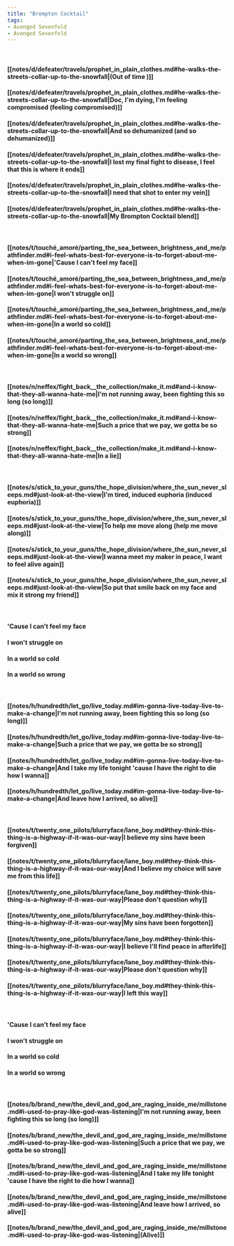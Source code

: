 ```yaml
---
title: "Brompton Cocktail"
tags:
- Avenged Sevenfold
- Avenged Sevenfold
---
```

&nbsp;
#### [[notes/d/defeater/travels/prophet_in_plain_clothes.md#he-walks-the-streets-collar-up-to-the-snowfall|(Out of time )]]
#### [[notes/d/defeater/travels/prophet_in_plain_clothes.md#he-walks-the-streets-collar-up-to-the-snowfall|Doc, I'm dying, I'm feeling compromised (feeling compromised)]]
#### [[notes/d/defeater/travels/prophet_in_plain_clothes.md#he-walks-the-streets-collar-up-to-the-snowfall|And so dehumanized (and so dehumanized)]]
#### [[notes/d/defeater/travels/prophet_in_plain_clothes.md#he-walks-the-streets-collar-up-to-the-snowfall|I lost my final fight to disease, I feel that this is where it ends]]
#### [[notes/d/defeater/travels/prophet_in_plain_clothes.md#he-walks-the-streets-collar-up-to-the-snowfall|I need that shot to enter my vein]]
#### [[notes/d/defeater/travels/prophet_in_plain_clothes.md#he-walks-the-streets-collar-up-to-the-snowfall|My Brompton Cocktail blend]]
&nbsp;
#### [[notes/t/touché_amoré/parting_the_sea_between_brightness_and_me/pathfinder.md#i-feel-whats-best-for-everyone-is-to-forget-about-me-when-im-gone|'Cause I can't feel my face]]
#### [[notes/t/touché_amoré/parting_the_sea_between_brightness_and_me/pathfinder.md#i-feel-whats-best-for-everyone-is-to-forget-about-me-when-im-gone|I won't struggle on]]
#### [[notes/t/touché_amoré/parting_the_sea_between_brightness_and_me/pathfinder.md#i-feel-whats-best-for-everyone-is-to-forget-about-me-when-im-gone|In a world so cold]]
#### [[notes/t/touché_amoré/parting_the_sea_between_brightness_and_me/pathfinder.md#i-feel-whats-best-for-everyone-is-to-forget-about-me-when-im-gone|In a world so wrong]]
&nbsp;
#### [[notes/n/neffex/fight_back__the_collection/make_it.md#and-i-know-that-they-all-wanna-hate-me|I'm not running away, been fighting this so long (so long)]]
#### [[notes/n/neffex/fight_back__the_collection/make_it.md#and-i-know-that-they-all-wanna-hate-me|Such a price that we pay, we gotta be so strong]]
#### [[notes/n/neffex/fight_back__the_collection/make_it.md#and-i-know-that-they-all-wanna-hate-me|In a lie]]
&nbsp;
#### [[notes/s/stick_to_your_guns/the_hope_division/where_the_sun_never_sleeps.md#just-look-at-the-view|I'm tired, induced euphoria (induced euphoria)]]
#### [[notes/s/stick_to_your_guns/the_hope_division/where_the_sun_never_sleeps.md#just-look-at-the-view|To help me move along (help me move along)]]
#### [[notes/s/stick_to_your_guns/the_hope_division/where_the_sun_never_sleeps.md#just-look-at-the-view|I wanna meet my maker in peace, I want to feel alive again]]
#### [[notes/s/stick_to_your_guns/the_hope_division/where_the_sun_never_sleeps.md#just-look-at-the-view|So put that smile back on my face and mix it strong my friend]]
&nbsp;
#### 'Cause I can't feel my face
#### I won't struggle on
#### In a world so cold
#### In a world so wrong
&nbsp;
#### [[notes/h/hundredth/let_go/live_today.md#im-gonna-live-today-live-to-make-a-change|I'm not running away, been fighting this so long (so long)]]
#### [[notes/h/hundredth/let_go/live_today.md#im-gonna-live-today-live-to-make-a-change|Such a price that we pay, we gotta be so strong]]
#### [[notes/h/hundredth/let_go/live_today.md#im-gonna-live-today-live-to-make-a-change|And I take my life tonight 'cause I have the right to die how I wanna]]
#### [[notes/h/hundredth/let_go/live_today.md#im-gonna-live-today-live-to-make-a-change|And leave how I arrived, so alive]]
&nbsp;
#### [[notes/t/twenty_one_pilots/blurryface/lane_boy.md#they-think-this-thing-is-a-highway-if-it-was-our-way|I believe my sins have been forgiven]]
#### [[notes/t/twenty_one_pilots/blurryface/lane_boy.md#they-think-this-thing-is-a-highway-if-it-was-our-way|And I believe my choice will save me from this life]]
#### [[notes/t/twenty_one_pilots/blurryface/lane_boy.md#they-think-this-thing-is-a-highway-if-it-was-our-way|Please don't question why]]
#### [[notes/t/twenty_one_pilots/blurryface/lane_boy.md#they-think-this-thing-is-a-highway-if-it-was-our-way|My sins have been forgotten]]
#### [[notes/t/twenty_one_pilots/blurryface/lane_boy.md#they-think-this-thing-is-a-highway-if-it-was-our-way|I believe I'll find peace in afterlife]]
#### [[notes/t/twenty_one_pilots/blurryface/lane_boy.md#they-think-this-thing-is-a-highway-if-it-was-our-way|Please don't question why]]
#### [[notes/t/twenty_one_pilots/blurryface/lane_boy.md#they-think-this-thing-is-a-highway-if-it-was-our-way|I left this way]]
&nbsp;
#### 'Cause I can't feel my face
#### I won't struggle on
#### In a world so cold
#### In a world so wrong
&nbsp;
#### [[notes/b/brand_new/the_devil_and_god_are_raging_inside_me/millstone.md#i-used-to-pray-like-god-was-listening|I'm not running away, been fighting this so long (so long)]]
#### [[notes/b/brand_new/the_devil_and_god_are_raging_inside_me/millstone.md#i-used-to-pray-like-god-was-listening|Such a price that we pay, we gotta be so strong]]
#### [[notes/b/brand_new/the_devil_and_god_are_raging_inside_me/millstone.md#i-used-to-pray-like-god-was-listening|And I take my life tonight 'cause I have the right to die how I wanna]]
#### [[notes/b/brand_new/the_devil_and_god_are_raging_inside_me/millstone.md#i-used-to-pray-like-god-was-listening|And leave how I arrived, so alive]]
#### [[notes/b/brand_new/the_devil_and_god_are_raging_inside_me/millstone.md#i-used-to-pray-like-god-was-listening|(Alive)]]
